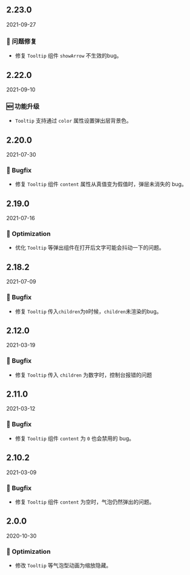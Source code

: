 ## 2.23.0

2021-09-27

### 🐛 问题修复

- 修复 `Tooltip` 组件 `showArrow` 不生效的bug。

## 2.22.0

2021-09-10

### 🆕 功能升级

- `Tooltip` 支持通过 `color` 属性设置弹出层背景色。

## 2.20.0

2021-07-30

### 🐛 Bugfix

- 修复 `Tooltip` 组件 `content` 属性从真值变为假值时，弹层未消失的 bug。



## 2.19.0

2021-07-16

### 💎 Optimization

- 优化 `Tooltip` 等弹出组件在打开后文字可能会抖动一下的问题。

## 2.18.2

2021-07-09

### 🐛 Bugfix

- 修复 `Tooltip` 传入`children`为`0`时候，`children`未渲染的bug。

## 2.12.0

2021-03-19

### 🐛 Bugfix

- 修复 `Tooltip` 传入 `children` 为数字时，控制台报错的问题

## 2.11.0

2021-03-12

### 🐛 Bugfix

- 修复 `Tooltip` 组件 `content` 为 `0` 也会禁用的 bug。

## 2.10.2

2021-03-09

### 🐛 Bugfix

- 修复 `Tooltip` 组件 `content` 为空时，气泡仍然弹出的问题。

## 2.0.0

2020-10-30

### 💎 Optimization

- 修改 `Tooltip` 等气泡型动画为缩放隐藏。

